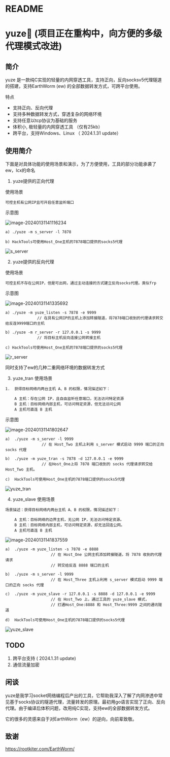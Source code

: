 # README

<h1>yuze🤗 (项目正在重构中，向方便的多级代理模式改进)</h1>

## 简介

yuze 是一款纯C实现的轻量的内网穿透工具，支持正向，反向socksv5代理隧道的搭建，支持EarthWorm (ew) 的全部数据转发方式，可跨平台使用。

特点

- 支持正向、反向代理
- 支持多种数据转发方式，穿透复杂的网络环境
- 支持任意以tcp协议为基础的服务
- 体积小, 极轻量的内网穿透工具 （仅有25kb）
- 跨平台，支持Windows、Linux （ 2024.1.31 update）



## 使用简介

下面是对具体功能的使用场景和演示，为了方便使用，工具的部分功能承袭了ew，lcx的命名

1. yuze提供的正向代理

使用场景

```
可控主机有公网IP且可开启任意监听端口
```

示意图

![image-20240131141116234](./img/image-20240131141116234.png)

```
a) ./yuze -m s_server -l 7878

b) HackTools可使用Host_One主机的7878端口提供的socks5代理
```

![s_server](./img/s_server.gif)

2. yuze提供的反向代理

使用场景

```
可控主机不存在公网IP，但是可出网，通过主动连接的方式建立反向socks代理。类似frp
```

示意图

![image-20240131141335692](./img/image-20240131141335692.png)

```
a) ./yuze -m yuze_listen -s 7878 -e 9999
              // 在具有公网IP的主机上添加转接隧道，将7878端口收到的代理请求转交给反连9999端口的主机

b) ./yuze -m r_server -r 127.0.0.1 -s 9999
              // 将目标主机反向连接公网转接主机

c) HackTools可使用Host_One主机的7878端口提供的socks5代理
```

![r_server](./img/r_server.gif)

同时支持了ew的几种二重网络环境的数据转发方式

3. yuze_tran 使用场景

```
1.  获得目标网络内两台主机 A、B 的权限，情况描述如下：

    A 主机：存在公网 IP，且自由监听任意端口，无法访问特定资源
    B 主机：目标网络内部主机，可访问特定资源，但无法访问公网
    A 主机可直连 B 主机
```

示意图

![image-20240131141802647](./img/image-20240131141802647.png)

```
a)  ./yuze -m s_server -l 9999
                // 在 Host_Two 主机上利用 s_server 模式启动 9999 端口的正向 socks 代理

b)  ./yuze -m yuze_tran -s 7878 -d 127.0.0.1 -e 9999 
                // 在Host_One上将 7878 端口收到的 socks 代理请求转交给 Host_Two 主机。

c)  HackTools可使用Host_One主机的7878端口提供的socks5代理
```



![yuze_tran](./img/yuze_tran.gif)



4. yuze_slave 使用场景

```
场景描述：获得目标网络内两台主机 A、B 的权限，情况描述如下：

    A 主机：目标网络的边界主机，无公网 IP，无法访问特定资源。
    B 主机：目标网络内部主机，可访问特定资源，却无法回连公网。
    A 主机可直连 B 主机
```

![image-20240131141837559](./img/image-20240131141837559.png)

```
a)  ./yuze -m yuze_listen -s 7878 -e 8888
                    // 在 Host_One 公网主机添加转接隧道，将 7878 收到的代理请求
                    // 转交给反连 8888 端口的主机

b)  ./yuze -m s_server -l 9999
                    // 在 Host_Three 主机上利用 s_server 模式启动 9999 端口的正向 socks 代理

c)  ./yuze -m yuze_slave -r 127.0.0.1 -s 8888 -d 127.0.0.1 -e 9999
                    // 在 Host_Two 上，通过工具的 yuze_slave 模式，
                    // 打通Host_One:8888 和 Host_Three:9999 之间的通讯隧道

d)  HackTools可使用Host_One主机的7878端口提供的socks5代理
```

![yuze_slave](./img/yuze_slave.gif)



## TODO

1.  跨平台支持 ( 2024.1.31 update)
2. 通信流量加密




## 闲谈

yuze是我学习socket网络编程后产出的工具，它帮助我深入了解了内网渗透中常见基于socks协议的隧道代理，流量转发的原理。最初用go语言实现了正向、反向代理。由于编译后体积问题，改用纯C实现，支持ew的全部数据转发方式。

它的很多的灵感来自于对EarthWorm（ew）的逆向，向前辈致敬。



## 致谢

https://rootkiter.com/EarthWorm/